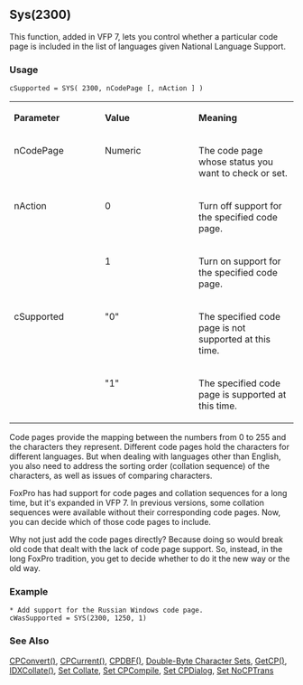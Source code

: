 ## Sys(2300)

This function, added in VFP 7, lets you control whether a particular code page is included in the list of languages given National Language Support.

### Usage

```foxpro
cSupported = SYS( 2300, nCodePage [, nAction ] )
```
<table>
<tr>
  <td width="32%" valign="top">
  <p><b>Parameter</b></p>
  </td>
  <td width=23% valign=top>
  <p><b>Value</b></p>
  </td>
  <td width=45% valign=top>
  <p><b>Meaning</b></p>
  </td>
 </tr>
<tr>
  <td width="32%" valign="top">
  <p>nCodePage</p>
  </td>
  <td width=23% valign=top>
  <p>Numeric</p>
  </td>
  <td width=45% valign=top>
  <p>The code page whose status you want to check or set.</p>
  </td>
 </tr>
<tr>
  <td width=32% rowspan=2 valign=top>
  <p>nAction</p>
  </td>
  <td width=23% valign=top>
  <p>0</p>
  </td>
  <td width=45% valign=top>
  <p>Turn off support for the specified code page.</p>
  </td>
 </tr>
<tr>
  <td width=33% valign=top>
  <p>1</p>
  </td>
  <td width=67% valign=top>
  <p>Turn on support for the specified code page.</p>
  </td>
 </tr>
<tr>
  <td width=32% rowspan=2 valign=top>
  <p>cSupported</p>
  </td>
  <td width=23% valign=top>
  <p>&quot;0&quot;</p>
  </td>
  <td width=45% valign=top>
  <p>The specified code page is not supported at this time.</p>
  </td>
 </tr>
<tr>
  <td width=33% valign=top>
  <p>&quot;1&quot;</p>
  </td>
  <td width=67% valign=top>
  <p>The specified code page is supported at this time.</p>
  </td>
 </tr>
</table>

Code pages provide the mapping between the numbers from 0 to 255 and the characters they represent. Different code pages hold the characters for different languages. But when dealing with languages other than English, you also need to address the sorting order (collation sequence) of the characters, as well as issues of comparing characters.

FoxPro has had support for code pages and collation sequences for a long time, but it's expanded in VFP 7. In previous versions, some collation sequences were available without their corresponding code pages. Now, you can decide which of those code pages to include. 

Why not just add the code pages directly? Because doing so would break old code that dealt with the lack of code page support. So, instead, in the long FoxPro tradition, you get to decide whether to do it the new way or the old way.

### Example

```foxpro
* Add support for the Russian Windows code page.
cWasSupported = SYS(2300, 1250, 1)
```
### See Also

[CPConvert()](s4g068.md), [CPCurrent()](s4g068.md), [CPDBF()](s4g068.md), [Double-Byte Character Sets](s4g665.md), [GetCP()](s4g501.md), [IDXCollate()](s4g068.md), [Set Collate](s4g068.md), [Set CPCompile](s4g536.md), [Set CPDialog](s4g536.md), [Set NoCPTrans](s4g068.md)